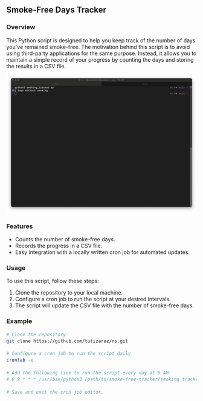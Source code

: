 ## Smoke-Free Days Tracker

### Overview

This Python script is designed to help you keep track of the number of days you've remained smoke-free. The motivation behind this script is to avoid using third-party applications for the same purpose. Instead, it allows you to maintain a simple record of your progress by counting the days and storing the results in a CSV file.

![Smoke-Free Progress Preview](preview.png)

### Features

- Counts the number of smoke-free days.
- Records the progress in a CSV file.
- Easy integration with a locally written cron job for automated updates.

### Usage

To use this script, follow these steps:

1. Clone the repository to your local machine.
2. Configure a cron job to run the script at your desired intervals.
3. The script will update the CSV file with the number of smoke-free days.

### Example

```bash
# Clone the repository
git clone https://github.com/tutizaraz/ns.git

# Configure a cron job to run the script daily
crontab -e

# Add the following line to run the script every day at 9 AM:
# 0 9 * * * /usr/bin/python3 /path/to/smoke-free-tracker/smoking_tracker.py

# Save and exit the cron job editor.
```
